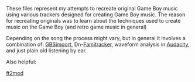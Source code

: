 These files represent my attempts to recreate original Game Boy music using various trackers designed for creating Game Boy music. The reason for recreating originals was to learn about the techniques used to create music on the Game Boy (and retro game music in general)

Depending on the song the process might vary, but in general it involves a combination of: [GBSimport](https://github.com/chiptunecafe/GBS-Import), Dn-[Famitracker](https://github.com/Dn-Programming-Core-Management/Dn-FamiTracker), waveform analysis in [Audacity](), and just plain old listening by ear.

Also helpful:

[ft2mod](https://github.com/JamesParkNINJA/ft2mod)


